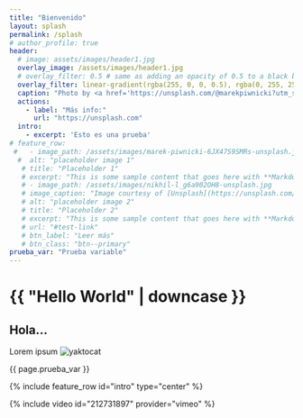 ```yaml
---
title: "Bienvenido"
layout: splash
permalink: /splash
# author_profile: true
header:
  # image: assets/images/header1.jpg
  overlay_image: /assets/images/header1.jpg
  # overlay_filter: 0.5 # same as adding an opacity of 0.5 to a black background
  overlay_filter: linear-gradient(rgba(255, 0, 0, 0.5), rgba(0, 255, 255, 0.5))
  caption: "Photo by <a href='https://unsplash.com/@marekpiwnicki?utm_source=unsplash&utm_medium=referral&utm_content=creditCopyText'>Marek Piwnicki</a> on <a href='https://unsplash.com/t/nature?utm_source=unsplash&utm_medium=referral&utm_content=creditCopyText'>Unsplash</a>"
  actions:
    - label: "Más info:"
      url: "https://unsplash.com"
  intro:
    - excerpt: 'Esto es una prueba'
# feature_row:
 #   - image_path: /assets/images/marek-piwnicki-6JX47S9SMRs-unsplash.jpg
  #  alt: "placeholder image 1"
   # title: "Placeholder 1"
   # excerpt: "This is some sample content that goes here with **Markdown** formatting."
   # - image_path: /assets/images/nikhil-l_g6a902OH8-unsplash.jpg
   # image_caption: "Image courtesy of [Unsplash](https://unsplash.com/)"
   # alt: "placeholder image 2"
   # title: "Placeholder 2"
   # excerpt: "This is some sample content that goes here with **Markdown** formatting."
   # url: "#test-link"
   # btn_label: "Leer más"
   # btn_class: "btn--primary"
prueba_var: "Prueba variable" 
---
```


<h1> {{ "Hello World" | downcase }} </h1>

## Hola...

Lorem ipsum
![yaktocat](https://octodex.github.com/images/yaktocat.png)

{{ page.prueba_var }}

{% include feature_row id="intro" type="center" %}

{% include video id="212731897" provider="vimeo" %}
